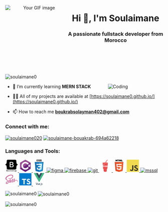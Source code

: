 <p align="center">
  <img align="left" src="https://camo.githubusercontent.com/795f5ea695429b53cbc0bd1e5eb2ecef56e50651ead2055a96044e358738a28f/68747470733a2f2f6d656469612e67697068792e636f6d2f6d656469612f76547857746d583262306f48362f67697068792e676966" alt="Your GIF image" width="200" height="200">
  <h1 align="center">Hi 👋, I'm Soulaimane</h1>
  <h3 align="center">A passionate fullstack developer from Morocco</h3>
</p>
<br>
<br><br>
<br>
<p align="left"> <img src="https://komarev.com/ghpvc/?username=soulaimane0&label=Profile%20views&color=0e75b6&style=flat" alt="soulaimane0" /> </p>
<p> 
  <img align="right" width="35%" height="auto" src="https://camo.githubusercontent.com/bb27b9c1df90df738e91a54665d3adb08f60583fad2f266ffbde14508e6dc918/68747470733a2f2f692e70696e696d672e636f6d2f6f726967696e616c732f65342f32362f37302f65343236373032656466383734623138316163656431653266613563366364652e676966" alt="Coding" /> 

- 🌱 I’m currently learning **MERN STACK**

- 👨‍💻 All of my projects are available at [https://soulaimane0.github.io/](https://soulaimane0.github.io/)

- 📫 How to reach me **boukrabsolayman402@gmail.com**
</p>
<h3 align="left">Connect with me:</h3>
<p align="left">
<a href="https://twitter.com/soulaimane020" target="blank"><img align="center" src="https://raw.githubusercontent.com/rahuldkjain/github-profile-readme-generator/master/src/images/icons/Social/twitter.svg" alt="soulaimane020" height="30" width="40" /></a>
<a href="https://linkedin.com/in/soulaimane-bouakrab-694a62218" target="blank"><img align="center" src="https://raw.githubusercontent.com/rahuldkjain/github-profile-readme-generator/master/src/images/icons/Social/linked-in-alt.svg" alt="soulaimane-bouakrab-694a62218" height="30" width="40" /></a>
</p>

<h3 align="left">Languages and Tools:</h3>
<p align="left"> <a href="https://getbootstrap.com" target="_blank" rel="noreferrer"> <img src="https://raw.githubusercontent.com/devicons/devicon/master/icons/bootstrap/bootstrap-plain-wordmark.svg" alt="bootstrap" width="40" height="40"/> </a> <a href="https://www.w3schools.com/cs/" target="_blank" rel="noreferrer"> <img src="https://raw.githubusercontent.com/devicons/devicon/master/icons/csharp/csharp-original.svg" alt="csharp" width="40" height="40"/> </a> <a href="https://www.w3schools.com/css/" target="_blank" rel="noreferrer"> <img src="https://raw.githubusercontent.com/devicons/devicon/master/icons/css3/css3-original-wordmark.svg" alt="css3" width="40" height="40"/> </a> <a href="https://www.figma.com/" target="_blank" rel="noreferrer"> <img src="https://www.vectorlogo.zone/logos/figma/figma-icon.svg" alt="figma" width="40" height="40"/> </a> <a href="https://firebase.google.com/" target="_blank" rel="noreferrer"> <img src="https://www.vectorlogo.zone/logos/firebase/firebase-icon.svg" alt="firebase" width="40" height="40"/> </a> <a href="https://git-scm.com/" target="_blank" rel="noreferrer"> <img src="https://www.vectorlogo.zone/logos/git-scm/git-scm-icon.svg" alt="git" width="40" height="40"/> </a> <a href="https://gulpjs.com" target="_blank" rel="noreferrer"> <img src="https://raw.githubusercontent.com/devicons/devicon/master/icons/gulp/gulp-plain.svg" alt="gulp" width="40" height="40"/> </a> <a href="https://www.w3.org/html/" target="_blank" rel="noreferrer"> <img src="https://raw.githubusercontent.com/devicons/devicon/master/icons/html5/html5-original-wordmark.svg" alt="html5" width="40" height="40"/> </a> <a href="https://developer.mozilla.org/en-US/docs/Web/JavaScript" target="_blank" rel="noreferrer"> <img src="https://raw.githubusercontent.com/devicons/devicon/master/icons/javascript/javascript-original.svg" alt="javascript" width="40" height="40"/> </a> <a href="https://www.microsoft.com/en-us/sql-server" target="_blank" rel="noreferrer"> <img src="https://www.svgrepo.com/show/303229/microsoft-sql-server-logo.svg" alt="mssql" width="40" height="40"/> </a> <a href="https://sass-lang.com" target="_blank" rel="noreferrer"> <img src="https://raw.githubusercontent.com/devicons/devicon/master/icons/sass/sass-original.svg" alt="sass" width="40" height="40"/> </a> <a href="https://www.typescriptlang.org/" target="_blank" rel="noreferrer"> <img src="https://raw.githubusercontent.com/devicons/devicon/master/icons/typescript/typescript-original.svg" alt="typescript" width="40" height="40"/> </a> <a href="https://vuejs.org/" target="_blank" rel="noreferrer"> <img src="https://raw.githubusercontent.com/devicons/devicon/master/icons/vuejs/vuejs-original-wordmark.svg" alt="vuejs" width="40" height="40"/> </a> </p>

<p><img align="left" src="https://github-readme-stats.vercel.app/api/top-langs?username=soulaimane0&show_icons=true&locale=en&layout=compact&theme=dracula" alt="soulaimane0" /></p>

<p>&nbsp;<img align="center" src="https://github-readme-stats.vercel.app/api?username=soulaimane0&show_icons=true&locale=en&theme=dracula" alt="soulaimane0" /></p>

<p><img align="center" src="https://github-readme-streak-stats.herokuapp.com/?user=soulaimane0&theme=dracula" alt="soulaimane0" /></p>
